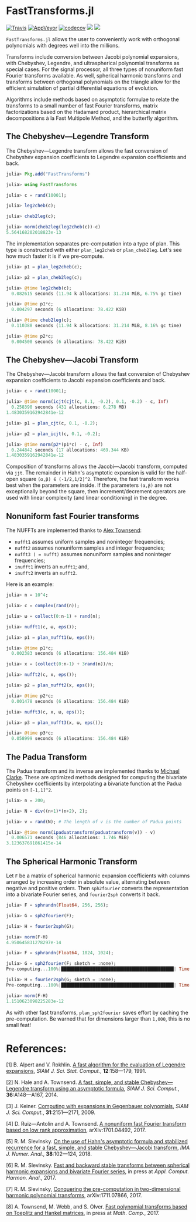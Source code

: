 # FastTransforms.jl

[![Travis](https://travis-ci.org/MikaelSlevinsky/FastTransforms.jl.svg?branch=master)](https://travis-ci.org/MikaelSlevinsky/FastTransforms.jl) [![AppVeyor](https://ci.appveyor.com/api/projects/status/oba9qush15q3x8pb/branch/master?svg=true)](https://ci.appveyor.com/project/MikaelSlevinsky/fasttransforms-jl/branch/master) [![codecov](https://codecov.io/gh/MikaelSlevinsky/FastTransforms.jl/branch/master/graph/badge.svg)](https://codecov.io/gh/MikaelSlevinsky/FastTransforms.jl) [![](https://img.shields.io/badge/docs-stable-blue.svg)](https://MikaelSlevinsky.github.io/FastTransforms.jl/stable) [![](https://img.shields.io/badge/docs-latest-blue.svg)](https://MikaelSlevinsky.github.io/FastTransforms.jl/latest)

`FastTransforms.jl` allows the user to conveniently work with orthogonal polynomials with degrees well into the millions.

Transforms include conversion between Jacobi polynomial expansions, with Chebyshev, Legendre, and ultraspherical polynomial transforms as special cases. For the signal processor, all three types of nonuniform fast Fourier transforms available. As well, spherical harmonic transforms and transforms between orthogonal polynomials on the triangle allow for the efficient simulation of partial differential equations of evolution.

Algorithms include methods based on asymptotic formulae to relate the transforms to a small number of fast Fourier transforms, matrix factorizations based on the Hadamard product, hierarchical matrix decompositions à la Fast Multipole Method, and the butterfly algorithm.

## The Chebyshev—Legendre Transform

The Chebyshev—Legendre transform allows the fast conversion of Chebyshev expansion coefficients to Legendre expansion coefficients and back.

```julia
julia> Pkg.add("FastTransforms")

julia> using FastTransforms

julia> c = rand(10001);

julia> leg2cheb(c);

julia> cheb2leg(c);

julia> norm(cheb2leg(leg2cheb(c))-c)
5.564168202018823e-13
```

The implementation separates pre-computation into a type of plan. This type is constructed with either `plan_leg2cheb` or `plan_cheb2leg`. Let's see how much faster it is if we pre-compute.

```julia
julia> p1 = plan_leg2cheb(c);

julia> p2 = plan_cheb2leg(c);

julia> @time leg2cheb(c);
  0.082615 seconds (11.94 k allocations: 31.214 MiB, 6.75% gc time)

julia> @time p1*c;
  0.004297 seconds (6 allocations: 78.422 KiB)

julia> @time cheb2leg(c);
  0.110388 seconds (11.94 k allocations: 31.214 MiB, 8.16% gc time)

julia> @time p2*c;
  0.004500 seconds (6 allocations: 78.422 KiB)
```

## The Chebyshev—Jacobi Transform

The Chebyshev—Jacobi transform allows the fast conversion of Chebyshev expansion coefficients to Jacobi expansion coefficients and back.

```julia
julia> c = rand(10001);

julia> @time norm(icjt(cjt(c, 0.1, -0.2), 0.1, -0.2) - c, Inf)
  0.258390 seconds (431 allocations: 6.278 MB)
1.4830359162942841e-12

julia> p1 = plan_cjt(c, 0.1, -0.2);

julia> p2 = plan_icjt(c, 0.1, -0.2);

julia> @time norm(p2*(p1*c) - c, Inf)
  0.244842 seconds (17 allocations: 469.344 KB)
1.4830359162942841e-12

```

Composition of transforms allows the Jacobi—Jacobi transform, computed via `jjt`. The remainder in Hahn's asymptotic expansion is valid for the half-open square `(α,β) ∈ (-1/2,1/2]^2`. Therefore, the fast transform works best when the parameters are inside. If the parameters `(α,β)` are not exceptionally beyond the square, then increment/decrement operators are used with linear complexity (and linear conditioning) in the degree.

## Nonuniform fast Fourier transforms

The NUFFTs are implemented thanks to [Alex Townsend](https://github.com/ajt60gaibb):
 - `nufft1` assumes uniform samples and noninteger frequencies;
 - `nufft2` assumes nonuniform samples and integer frequencies;
 - `nufft3 ( = nufft)` assumes nonuniform samples and noninteger frequencies;
 - `inufft1` inverts an `nufft1`; and,
 - `inufft2` inverts an `nufft2`.

Here is an example:

```julia
julia> n = 10^4;

julia> c = complex(rand(n));

julia> ω = collect(0:n-1) + rand(n);

julia> nufft1(c, ω, eps());

julia> p1 = plan_nufft1(ω, eps());

julia> @time p1*c;
  0.002383 seconds (6 allocations: 156.484 KiB)

julia> x = (collect(0:n-1) + 3rand(n))/n;

julia> nufft2(c, x, eps());

julia> p2 = plan_nufft2(x, eps());

julia> @time p2*c;
  0.001478 seconds (6 allocations: 156.484 KiB)

julia> nufft3(c, x, ω, eps());

julia> p3 = plan_nufft3(x, ω, eps());

julia> @time p3*c;
  0.058999 seconds (6 allocations: 156.484 KiB)

```

## The Padua Transform

The Padua transform and its inverse are implemented thanks to [Michael Clarke](https://github.com/MikeAClarke). These are optimized methods designed for computing the bivariate Chebyshev coefficients by interpolating a bivariate function at the Padua points on `[-1,1]^2`.

```julia
julia> n = 200;

julia> N = div((n+1)*(n+2), 2);

julia> v = rand(N); # The length of v is the number of Padua points

julia> @time norm(ipaduatransform(paduatransform(v)) - v)
  0.006571 seconds (846 allocations: 1.746 MiB)
3.123637691861415e-14

```

## The Spherical Harmonic Transform

Let `F` be a matrix of spherical harmonic expansion coefficients with columns arranged by increasing order in absolute value, alternating between negative and positive orders. Then `sph2fourier` converts the representation into a bivariate Fourier series, and `fourier2sph` converts it back.

```julia
julia> F = sphrandn(Float64, 256, 256);

julia> G = sph2fourier(F);

julia> H = fourier2sph(G);

julia> norm(F-H)
4.950645831278297e-14

julia> F = sphrandn(Float64, 1024, 1024);

julia> G = sph2fourier(F; sketch = :none);
Pre-computing...100%|███████████████████████████████████████████| Time: 0:00:04

julia> H = fourier2sph(G; sketch = :none);
Pre-computing...100%|███████████████████████████████████████████| Time: 0:00:04

julia> norm(F-H)
1.1510623098225283e-12

```

As with other fast transforms, `plan_sph2fourier` saves effort by caching the pre-computation. Be warned that for dimensions larger than `1,000`, this is no small feat!

# References:

   [1]  B. Alpert and V. Rokhlin. <a href="http://dx.doi.org/10.1137/0912009">A fast algorithm for the evaluation of Legendre expansions</a>, *SIAM J. Sci. Stat. Comput.*, **12**:158—179, 1991.

   [2]  N. Hale and A. Townsend. <a href="http://dx.doi.org/10.1137/130932223">A fast, simple, and stable Chebyshev—Legendre transform using an asymptotic formula</a>, *SIAM J. Sci. Comput.*, **36**:A148—A167, 2014.

   [3]  J. Keiner. <a href="http://dx.doi.org/10.1137/070703065">Computing with expansions in Gegenbauer polynomials</a>, *SIAM J. Sci. Comput.*, **31**:2151—2171, 2009.

   [4]  D. Ruiz—Antolín and A. Townsend. <a href="https://arxiv.org/abs/1701.04492">A nonuniform fast Fourier transform based on low rank approximation</a>, arXiv:1701.04492, 2017.

   [5]  R. M. Slevinsky. <a href="https://doi.org/10.1093/imanum/drw070">On the use of Hahn's asymptotic formula and stabilized recurrence for a fast, simple, and stable Chebyshev—Jacobi transform</a>, *IMA J. Numer. Anal.*, **38**:102—124, 2018.

   [6]  R. M. Slevinsky. <a href="https://doi.org/10.1016/j.acha.2017.11.001">Fast and backward stable transforms between spherical harmonic expansions and bivariate Fourier series</a>, in press at *Appl. Comput. Harmon. Anal.*, 2017.

   [7]  R. M. Slevinsky, <a href="https://arxiv.org/abs/1711.07866">Conquering the pre-computation in two-dimensional harmonic polynomial transforms</a>, arXiv:1711.07866, 2017.

   [8]  A. Townsend, M. Webb, and S. Olver. <a href="https://doi.org/10.1090/mcom/3277">Fast polynomial transforms based on Toeplitz and Hankel matrices</a>, in press at *Math. Comp.*, 2017.
